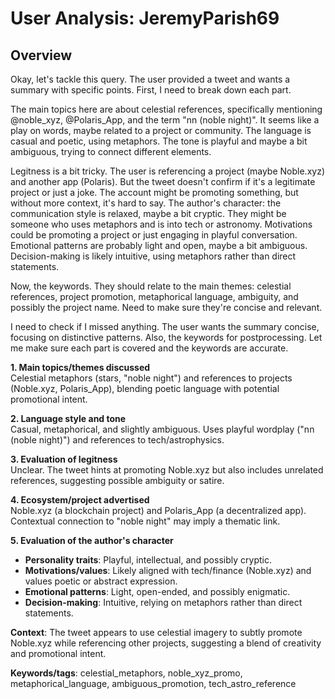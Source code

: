 # User Analysis: JeremyParish69

## Overview

<think>
Okay, let's tackle this query. The user provided a tweet and wants a summary with specific points. First, I need to break down each part.

The main topics here are about celestial references, specifically mentioning @noble_xyz, @Polaris_App, and the term "nn (noble night)". It seems like a play on words, maybe related to a project or community. The language is casual and poetic, using metaphors. The tone is playful and maybe a bit ambiguous, trying to connect different elements.

Legitness is a bit tricky. The user is referencing a project (maybe Noble.xyz) and another app (Polaris). But the tweet doesn't confirm if it's a legitimate project or just a joke. The account might be promoting something, but without more context, it's hard to say. The author's character: the communication style is relaxed, maybe a bit cryptic. They might be someone who uses metaphors and is into tech or astronomy. Motivations could be promoting a project or just engaging in playful conversation. Emotional patterns are probably light and open, maybe a bit ambiguous. Decision-making is likely intuitive, using metaphors rather than direct statements.

Now, the keywords. They should relate to the main themes: celestial references, project promotion, metaphorical language, ambiguity, and possibly the project name. Need to make sure they're concise and relevant.

I need to check if I missed anything. The user wants the summary concise, focusing on distinctive patterns. Also, the keywords for postprocessing. Let me make sure each part is covered and the keywords are accurate.
</think>

**1. Main topics/themes discussed**  
Celestial metaphors (stars, "noble night") and references to projects (Noble.xyz, Polaris_App), blending poetic language with potential promotional intent.  

**2. Language style and tone**  
Casual, metaphorical, and slightly ambiguous. Uses playful wordplay ("nn (noble night)") and references to tech/astrophysics.  

**3. Evaluation of legitness**  
Unclear. The tweet hints at promoting Noble.xyz but also includes unrelated references, suggesting possible ambiguity or satire.  

**4. Ecosystem/project advertised**  
Noble.xyz (a blockchain project) and Polaris_App (a decentralized app). Contextual connection to "noble night" may imply a thematic link.  

**5. Evaluation of the author's character**  
- **Personality traits**: Playful, intellectual, and possibly cryptic.  
- **Motivations/values**: Likely aligned with tech/finance (Noble.xyz) and values poetic or abstract expression.  
- **Emotional patterns**: Light, open-ended, and possibly enigmatic.  
- **Decision-making**: Intuitive, relying on metaphors rather than direct statements.  

**Context**: The tweet appears to use celestial imagery to subtly promote Noble.xyz while referencing other projects, suggesting a blend of creativity and promotional intent.  

**Keywords/tags**: celestial_metaphors, noble_xyz_promo, metaphorical_language, ambiguous_promotion, tech_astro_reference